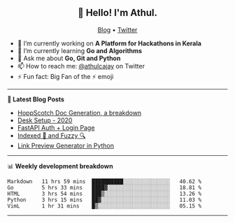 <h2 align="center">👋 Hello! I'm Athul.</h2>
<p align="center">
  <a href="https://blog.athulcyriac.co">Blog</a> •
  <a href="https://twitter.com/athulcajay">Twitter</a>
</p>


- 🔭 I’m currently working on **A Platform for Hackathons in Kerala**
- 🌱 I’m currently learning **Go and Algorithms**
- 💬 Ask me about **Go, Git and Python**
- 📫 How to reach me: [@athulcajay](https://twitter.com/athulcajay) on Twitter
- ⚡ Fun fact: Big Fan of the :zap: emoji

-------

**📝 Latest Blog Posts**

<!-- BLOG-POST-LIST:START -->
- [HoppScotch Doc Generation, a breakdown](https://blog.athulcyriac.xyz/hopp-gen/)
- [Desk Setup - 2020](https://blog.athulcyriac.xyz/desk-2020/)
- [FastAPI Auth + Login Page](https://blog.athulcyriac.xyz/fastapi-auth/)
- [Indexed 🧠 and Fuzzy 🔍](https://blog.athulcyriac.xyz/zettel-search/)
- [Link Preview Generator in Python](https://blog.athulcyriac.xyz/image-gen/)
<!-- BLOG-POST-LIST:END -->

-------

📊 **Weekly development breakdown**
<!--START_SECTION:waka-->
```text
Markdown   11 hrs 59 mins  ██████████░░░░░░░░░░░░░░░   40.62 % 
Go         5 hrs 33 mins   ████▓░░░░░░░░░░░░░░░░░░░░   18.81 % 
HTML       3 hrs 54 mins   ███▒░░░░░░░░░░░░░░░░░░░░░   13.26 % 
Python     3 hrs 15 mins   ██▓░░░░░░░░░░░░░░░░░░░░░░   11.03 % 
VimL       1 hr 31 mins    █▒░░░░░░░░░░░░░░░░░░░░░░░   05.15 % 
```
<!--END_SECTION:waka-->

-------
